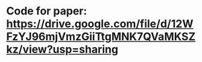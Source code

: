 # Code for paper: https://drive.google.com/file/d/12WFzYJ96mjVmzGiiTtgMNK7QVaMKSZkz/view?usp=sharing